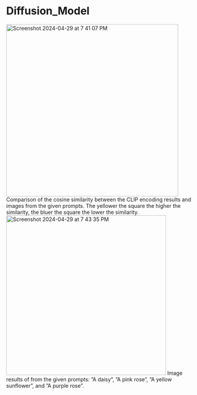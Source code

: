 # Diffusion_Model

<img width="462" alt="Screenshot 2024-04-29 at 7 41 07 PM" src="https://github.com/vinitakawale/Diffusion_Model/assets/45771719/e75d9b69-b798-431f-98d1-b93138668ebc">
 Comparison of the cosine similarity between the CLIP encoding results and images from the given prompts. The yellower the square the higher the similarity, the bluer the square the lower the similarity.

 
<img width="429" alt="Screenshot 2024-04-29 at 7 43 35 PM" src="https://github.com/vinitakawale/Diffusion_Model/assets/45771719/133dc3ec-1994-4a57-9a46-263a750d2bf9">
 Image results of from the given prompts: ”A daisy”, ”A pink rose”, ”A yellow sunflower”, and ”A purple rose”.
